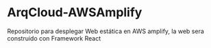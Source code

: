 # ArqCloud-AWSAmplify
Repositorio para desplegar Web estática en AWS amplify, la web sera construido con Framework React
